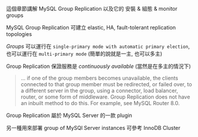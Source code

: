 這個章節講解 MySQL Group Replication 以及它的 安裝 & 組態 & monitor groups

MySQL Group Replication 可建立 elastic, HA, fault-tolerant replication topologies

*Groups* 可以運行在 `single-primary mode with automatic primary election`, 也可以運行在 `multi-primary mode` (簡單的說就是一主, 也可以多主)

Group Replication 保證服務是 *continuously available* (當然是在多主的情況下)

> ... if one of the group members becomes unavailable, the clients connected to that group member must be redirected, or failed over, to a different server in the group, using a connector, load balancer, router, or some form of middleware. Group Replication does not have an inbuilt method to do this. For example, see MySQL Router 8.0.

Group Replication 屬於 MySQL Server 的一款 plugin

另一種用來部署 group of MySQl Server instances 可參考 InnoDB Cluster